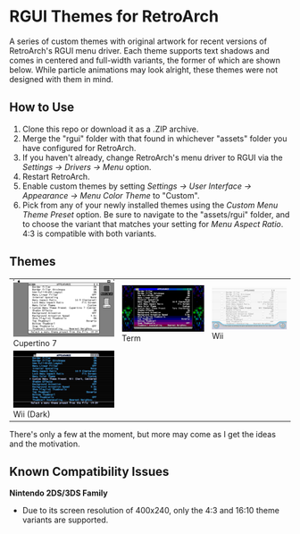 # RGUI Themes for RetroArch
A series of custom themes with original artwork for recent versions of RetroArch's RGUI menu driver. Each theme supports text shadows and comes in centered and full-width variants, the former of which are shown below. While particle animations may look alright, these themes were not designed with them in mind.

## How to Use
1. Clone this repo or download it as a .ZIP archive.
2. Merge the "rgui" folder with that found in whichever "assets" folder you have configured for RetroArch.
3. If you haven't already, change RetroArch's menu driver to RGUI via the <i>Settings -> Drivers -> Menu</i> option.
4. Restart RetroArch.
5. Enable custom themes by setting <i>Settings -> User Interface -> Appearance -> Menu Color Theme</i> to "Custom".
6. Pick from any of your newly installed themes using the <i>Custom Menu Theme Preset</i> option. Be sure to navigate to the "assets/rgui" folder, and to choose the variant that matches your setting for <i>Menu Aspect Ratio</i>. 4:3 is compatible with both variants.

## Themes
<table>
	<tbody>
		<tr>
			<td>
				<img src="https://raw.githubusercontent.com/PepCodes/RGUI-Themes/master/screenshots/cupertino7-centered.png" />
                Cupertino 7
			</td>
			<td>
				<img src="https://raw.githubusercontent.com/PepCodes/RGUI-Themes/master/screenshots/term-centered.png" />
                Term
			</td>
			<td>
				<img src="https://raw.githubusercontent.com/PepCodes/RGUI-Themes/master/screenshots/wii-centered.png" />
                Wii
			</td>
		</tr>
		<tr>
			<td>
				<img src="https://raw.githubusercontent.com/PepCodes/RGUI-Themes/master/screenshots/wii-dark-centered.png" />
                Wii (Dark)
			</td>
		</tr>
	</tbody>
</table>

There's only a few at the moment, but more may come as I get the ideas and the motivation.

## Known Compatibility Issues
<b>Nintendo 2DS/3DS Family</b>
<ul>
	<li>Due to its screen resolution of 400x240, only the 4:3 and 16:10 theme variants are supported.</li>
</ul>

